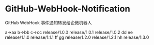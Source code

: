 # GitHub-WebHook-Notification
GitHub WebHook 事件通知转发给企微机器人

a->aa
b->bb
c->cc
release/1.0.0
release/1.0.1
release/1.0.2
dd
ee
release/1.1.0
release/1.1.1
ff
gg
release/1.2.0
release/1.2.1
hh
release/1.3.0